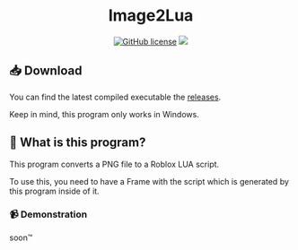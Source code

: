 <div align="center">

# Image2Lua

[![GitHub license](https://img.shields.io/badge/license-AGPL%203.0-green)](./LICENSE)
<a href="https://github.com/mov-ebx">
    <img src="https://gpvc.arturio.dev/mov-ebx">
</a>
</div>

## :inbox_tray: Download

You can find the latest compiled executable the [releases](https://github.com/mov-ebx/Image2Lua/releases/latest).

Keep in mind, this program only works in Windows.

## :thinking: What is this program?

This program converts a PNG file to a Roblox LUA script.

To use this, you need to have a Frame with the script which is generated by this program inside of it.

### :video_camera: Demonstration

soon:tm:

